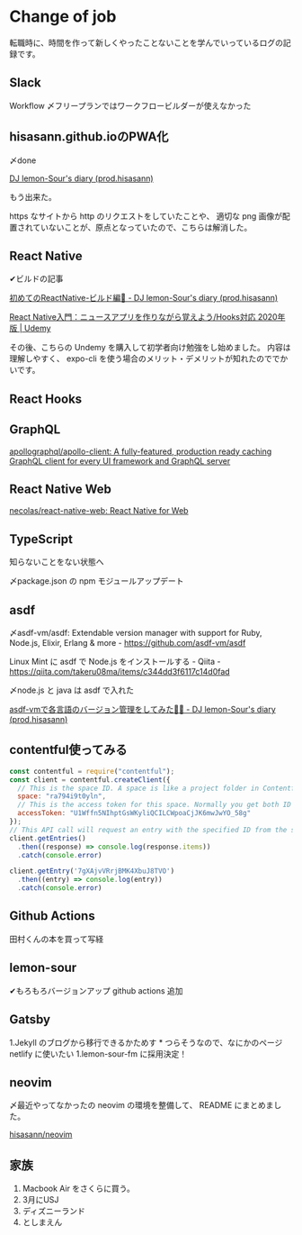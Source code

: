 # Change of job

転職時に、時間を作って新しくやったことないことを学んでいっているログの記録です。

## Slack

Workflow
〆フリープランではワークフロービルダーが使えなかった

## hisasann.github.ioのPWA化

〆done

[DJ lemon-Sour's diary (prod.hisasann)](https://hisasann.github.io/)

もう出来た。

https なサイトから http のリクエストをしていたことや、
適切な png 画像が配置されていないことが、原点となっていたので、こちらは解消した。

## React Native

✔ビルドの記事

[初めてのReactNative-ビルド編🍱 - DJ lemon-Sour's diary (prod.hisasann)](https://hisasann.github.io/2020/02/13/first-time-react-native/)

[React Native入門：ニュースアプリを作りながら覚えよう/Hooks対応 2020年版 | Udemy](https://www.udemy.com/course/react-native-first-step/)

その後、こちらの Undemy を購入して初学者向け勉強をし始めました。
内容は理解しやすく、 expo-cli を使う場合のメリット・デメリットが知れたのででかいです。

## React Hooks

## GraphQL

[apollographql/apollo-client: A fully-featured, production ready caching GraphQL client for every UI framework and GraphQL server](https://github.com/apollographql/apollo-client)

## React Native Web

[necolas/react-native-web: React Native for Web](https://github.com/necolas/react-native-web)

## TypeScript

知らないことをない状態へ

〆package.json の npm モジュールアップデート

## asdf

〆asdf-vm/asdf: Extendable version manager with support for Ruby, Node.js, Elixir, Erlang & more - https://github.com/asdf-vm/asdf

Linux Mint に asdf で Node.js をインストールする - Qiita - https://qiita.com/takeru08ma/items/c344dd3f6117c14d0fad

〆node.js と java は asdf で入れた

[asdf-vmで各言語のバージョン管理をしてみた🧞‍♀️ - DJ lemon-Sour's diary (prod.hisasann)](https://hisasann.github.io/2020/02/10/asdf-vm/)

## contentful使ってみる

```javascript
const contentful = require("contentful");
const client = contentful.createClient({
  // This is the space ID. A space is like a project folder in Contentful terms
  space: "ra794i9t0yln",
  // This is the access token for this space. Normally you get both ID and the token in the Contentful web app
  accessToken: "U1Wffn5NIhptGsWKyliQCILCWpoaCjJK6mwJwYO_58g"
});
// This API call will request an entry with the specified ID from the space defined at the top, using a space-specific access token.
client.getEntries()
  .then((response) => console.log(response.items))
  .catch(console.error)

client.getEntry('7gXAjvVRrjBMK4XbuJ8TVO')
  .then((entry) => console.log(entry))
  .catch(console.error)
```

## Github Actions

田村くんの本を買って写経

## lemon-sour

✔もろもろバージョンアップ
github actions 追加

## Gatsby

1.Jekyll のブログから移行できるかためす
    * つらそうなので、なにかのページ netlify に使いたい
1.lemon-sour-fm に採用決定！

## neovim

〆最近やってなかったの neovim の環境を整備して、 README にまとめました。

[hisasann/neovim](https://github.com/hisasann/neovim)

## 家族

1. Macbook Air をさくらに買う。
1. 3月にUSJ
1. ディズニーランド
1. としまえん

